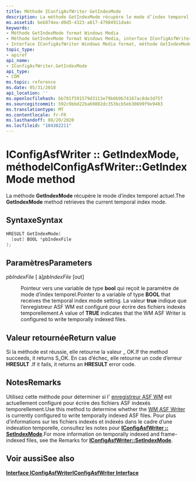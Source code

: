 ```yaml
---
title: Méthode IConfigAsfWriter GetIndexMode
description: La méthode GetIndexMode récupère le mode d’index temporel actuel.
ms.assetid: beb874ea-d0d5-4323-a817-47984911da4c
keywords:
- Méthode GetIndexMode format Windows Media
- Méthode GetIndexMode format Windows Media, interface IConfigAsfWriter
- Interface IConfigAsfWriter Windows Media format, méthode GetIndexMode
topic_type:
- apiref
api_name:
- IConfigAsfWriter.GetIndexMode
api_type:
- COM
ms.topic: reference
ms.date: 05/31/2018
api_location: ''
ms.openlocfilehash: bb701f591579d3113e79b0b9b74167ac8de3d75f
ms.sourcegitcommit: 592c9bbd22ba69802dc353bcb5eb30699f9e9403
ms.translationtype: MT
ms.contentlocale: fr-FR
ms.lasthandoff: 08/20/2020
ms.locfileid: "104382211"
---
```

# <a name="iconfigasfwritergetindexmode-method"></a><span data-ttu-id="cc174-106">IConfigAsfWriter :: GetIndexMode, méthode</span><span class="sxs-lookup"><span data-stu-id="cc174-106">IConfigAsfWriter::GetIndexMode method</span></span>

<span data-ttu-id="cc174-107">La méthode **GetIndexMode** récupère le mode d’index temporel actuel.</span><span class="sxs-lookup"><span data-stu-id="cc174-107">The **GetIndexMode** method retrieves the current temporal index mode.</span></span>

## <a name="syntax"></a><span data-ttu-id="cc174-108">Syntaxe</span><span class="sxs-lookup"><span data-stu-id="cc174-108">Syntax</span></span>


```C++
HRESULT GetIndexMode(
  [out] BOOL *pbIndexFile
);
```



## <a name="parameters"></a><span data-ttu-id="cc174-109">Paramètres</span><span class="sxs-lookup"><span data-stu-id="cc174-109">Parameters</span></span>

<dl> <dt>

<span data-ttu-id="cc174-110">*pbIndexFile* \[ à\]</span><span class="sxs-lookup"><span data-stu-id="cc174-110">*pbIndexFile* \[out\]</span></span>
</dt> <dd>

<span data-ttu-id="cc174-111">Pointeur vers une variable de type **bool** qui reçoit le paramètre de mode d’index temporel.</span><span class="sxs-lookup"><span data-stu-id="cc174-111">Pointer to a variable of type **BOOL** that receives the temporal index mode setting.</span></span> <span data-ttu-id="cc174-112">La valeur **true** indique que l’enregistreur ASF WM est configuré pour écrire des fichiers indexés temporellement.</span><span class="sxs-lookup"><span data-stu-id="cc174-112">A value of **TRUE** indicates that the WM ASF Writer is configured to write temporally indexed files.</span></span>

</dd> </dl>

## <a name="return-value"></a><span data-ttu-id="cc174-113">Valeur retournée</span><span class="sxs-lookup"><span data-stu-id="cc174-113">Return value</span></span>

<span data-ttu-id="cc174-114">Si la méthode est réussie, elle retourne la valeur \_ OK.</span><span class="sxs-lookup"><span data-stu-id="cc174-114">If the method succeeds, it returns S\_OK.</span></span> <span data-ttu-id="cc174-115">En cas d’échec, elle retourne un code d’erreur **HRESULT** .</span><span class="sxs-lookup"><span data-stu-id="cc174-115">If it fails, it returns an **HRESULT** error code.</span></span>

## <a name="remarks"></a><span data-ttu-id="cc174-116">Notes</span><span class="sxs-lookup"><span data-stu-id="cc174-116">Remarks</span></span>

<span data-ttu-id="cc174-117">Utilisez cette méthode pour déterminer si l' [enregistreur ASF WM](wm-asf-writer-filter.md) est actuellement configuré pour écrire des fichiers ASF indexés temporellement.</span><span class="sxs-lookup"><span data-stu-id="cc174-117">Use this method to determine whether the [WM ASF Writer](wm-asf-writer-filter.md) is currently configured to write temporally indexed ASF files.</span></span> <span data-ttu-id="cc174-118">Pour plus d’informations sur les fichiers indexés et indexés dans le cadre d’une indexation temporelle, consultez les notes pour [**IConfigAsfWriter :: SetIndexMode**](iconfigasfwriter-setindexmode.md).</span><span class="sxs-lookup"><span data-stu-id="cc174-118">For more information on temporally indexed and frame-indexed files, see the Remarks for [**IConfigAsfWriter::SetIndexMode**](iconfigasfwriter-setindexmode.md).</span></span>

## <a name="see-also"></a><span data-ttu-id="cc174-119">Voir aussi</span><span class="sxs-lookup"><span data-stu-id="cc174-119">See also</span></span>

<dl> <dt>

<span data-ttu-id="cc174-120">[**Interface IConfigAsfWriter**](/previous-versions/windows/desktop/legacy/dd743205(v=vs.85))</span><span class="sxs-lookup"><span data-stu-id="cc174-120">[**IConfigAsfWriter Interface**](/previous-versions/windows/desktop/legacy/dd743205(v=vs.85))</span></span>
</dt> </dl>

 

 